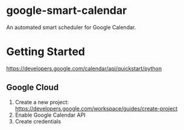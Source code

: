 # google-smart-calendar
An automated smart scheduler for Google Calendar.

# Getting Started
https://developers.google.com/calendar/api/quickstart/python
## Google Cloud
1. Create a new project: https://developers.google.com/workspace/guides/create-project
2. Enable Google Calendar API
3. Create credentials
